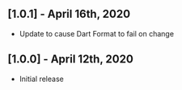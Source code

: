 ## [1.0.1] - April 16th, 2020

* Update to cause Dart Format to fail on change


## [1.0.0] - April 12th, 2020

* Initial release
